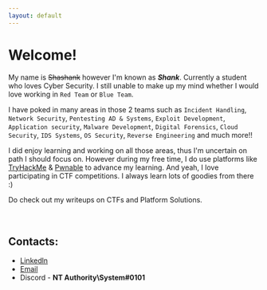```yaml
---
layout: default
---
```


# Welcome!

My name is ~~Shashank~~ however I'm known as **_Shank_**. Currently a student who loves Cyber Security. I still unable to make up my mind whether I would love working in `Red Team` or `Blue Team`. 

I have poked in many areas in those 2 teams such as `Incident Handling`, `Network Security`, `Pentesting AD & Systems`, `Exploit Development`, `Application security`, `Malware Development`, `Digital Forensics`, `Cloud Security`, `IDS Systems`, `OS Security`, `Reverse Engineering` and much more!!

I did enjoy learning and working on all those areas, thus I'm uncertain on path I should focus on. However during my free time, I do use platforms like [TryHackMe](https://tryhackme.com/) & [Pwnable](https://pwnable.xyz/) to advance my learning. And yeah, I love participating in CTF competitions. I always learn lots of goodies from there :)

Do check out my writeups on CTFs and Platform Solutions.
<br><br><br>


## Contacts:

* [Linkedln](https://www.linkedin.com/in/shank-g/)<br>
* <a href="mailto:shashankgangarajuh@email.com"> Email </a><br>
* Discord - **NT Authority\System#0101**
